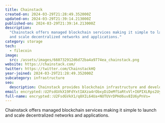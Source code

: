 ```yaml
---
title: Chainstack
created-on: 2024-03-29T21:28:49.352000Z
updated-on: 2024-03-29T21:39:14.213000Z
published-on: 2024-03-29T21:39:14.213000Z
description:
  "Chainstack offers managed blockchain services making it simple to launch
  and scale decentralized networks and applications."
category: storage
tech:
  - filecoin
image:
  src: /assets/images/660732912d6d72ba4a9774ea_chainstack.png
website: https://chainstack.com/
twitter: https://twitter.com/ChainstackHQ
year-joined: 2024-03-29T21:28:49.352000Z
subcategory: infrastructure
seo:
  description: Chainstack provides blockchain infrastructure and development tools.
email: encrypted::U2FsdGVkX19FdYxtIAXza4rObxyDiDeMfSaRtvVl+I6PIXLRps2UyuSnSSMWG8DQ
full-name: encrypted::U2FsdGVkX1/q8XIL64Ua+NUTUVrDPHd6uv8IU6yPnVs=
---
```


Chainstack offers managed blockchain services making it simple to launch and scale decentralized networks and applications.
